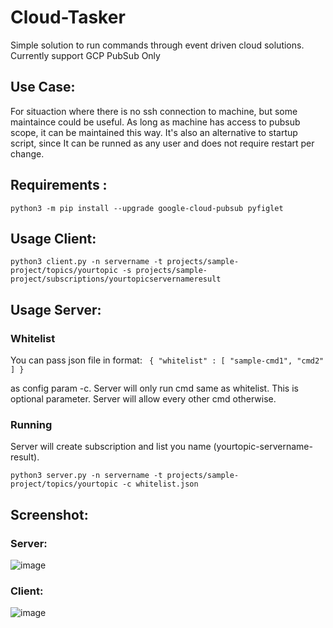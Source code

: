 # Cloud-Tasker
Simple solution to run commands through event driven cloud solutions.
Currently support GCP PubSub Only

## Use Case:
For situaction where there is no ssh connection to machine, but some maintaince could be useful.
As long as machine has access to pubsub scope, it can be maintained this way.
It's also an alternative to startup script, since It can be runned as any user and does not require restart per change.

## Requirements :
  `python3 -m pip install --upgrade google-cloud-pubsub pyfiglet`

## Usage Client:
  `python3 client.py -n servername -t projects/sample-project/topics/yourtopic -s projects/sample-project/subscriptions/yourtopicservernameresult`
  
## Usage Server:

### Whitelist
You can pass json file in format:
`
{
    "whitelist" : [
        "sample-cmd1",
        "cmd2"
    ]
}`

as config param -c. Server will only run cmd same as whitelist.
This is optional parameter. Server will allow every other cmd otherwise.

### Running
Server will create subscription and list you name (yourtopic-servername-result).

  `python3 server.py -n servername -t projects/sample-project/topics/yourtopic -c whitelist.json`

## Screenshot:

### Server:
![image](https://user-images.githubusercontent.com/7016538/143961024-2e944760-8393-486a-a417-81aac2227e8b.png)

### Client:
![image](https://user-images.githubusercontent.com/7016538/143961091-3d22c557-2ec4-4ef2-8970-6aac21607466.png)

